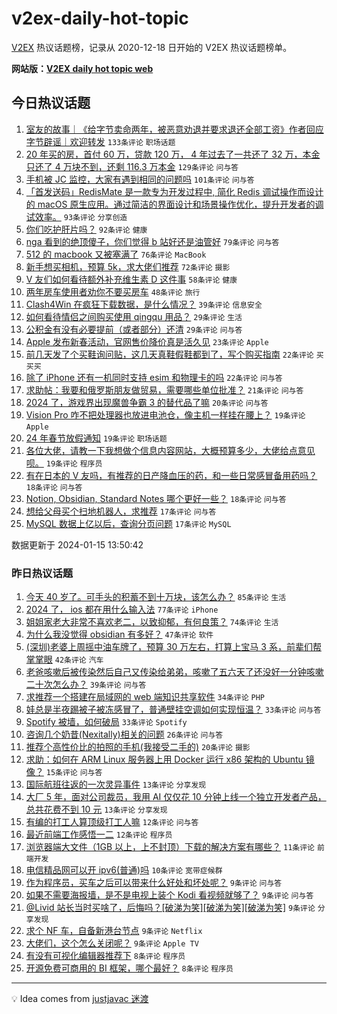 # v2ex-daily-hot-topic

[V2EX](https://www.v2ex.com/) 热议话题榜，记录从 2020-12-18 日开始的 V2EX 热议话题榜单。

**网站版：[V2EX daily hot topic web](https://boojack.github.io/v2ex-daily-hot-topic-web/)**

## 今日热议话题

<!-- TODAY BEGIN -->

1. [室友的故事｜《给字节卖命两年，被恶意劝退并要求退还全部工资》作者回应字节辟谣｜欢迎转发](https://www.v2ex.com/t/1008705) `133条评论` `职场话题`
1. [20 年买的房，首付 60 万，贷款 120 万， 4 年过去了一共还了 32 万，本金只还了 4 万块不到，还剩 116.3 万本金](https://www.v2ex.com/t/1008763) `129条评论` `问与答`
1. [手机被 JC 监控，大家有遇到相同的问题吗](https://www.v2ex.com/t/1008703) `101条评论` `问与答`
1. [「首发送码」RedisMate 是一款专为开发过程中, 简化 Redis 调试操作而设计的 macOS 原生应用。通过简洁的界面设计和场景操作优化，提升开发者的调试效率。](https://www.v2ex.com/t/1008682) `93条评论` `分享创造`
1. [你们吃护肝片吗？](https://www.v2ex.com/t/1008643) `92条评论` `健康`
1. [nga 看到的绝顶傻子，你们觉得 b 站好还是油管好](https://www.v2ex.com/t/1008647) `79条评论` `问与答`
1. [512 的 macbook 又被塞满了](https://www.v2ex.com/t/1008638) `76条评论` `MacBook`
1. [新手想买相机，预算 5k，求大佬们推荐](https://www.v2ex.com/t/1008653) `72条评论` `摄影`
1. [V 友们如何看待额外补充维生素 D 这件事](https://www.v2ex.com/t/1008736) `58条评论` `健康`
1. [两年房车使用者劝你不要买房车](https://www.v2ex.com/t/1008666) `48条评论` `旅行`
1. [Clash4Win 在疯狂下载数据，是什么情况？](https://www.v2ex.com/t/1008642) `39条评论` `信息安全`
1. [如何看待情侣之间购买使用 qingqu 用品？](https://www.v2ex.com/t/1008800) `29条评论` `生活`
1. [公积金有没有必要提前（或者部分）还清](https://www.v2ex.com/t/1008665) `29条评论` `问与答`
1. [Apple 发布新春活动，官网售价降价真是活久见](https://www.v2ex.com/t/1008790) `23条评论` `Apple`
1. [前几天发了个买鞋询问贴，这几天真鞋假鞋都到了，写个购买指南](https://www.v2ex.com/t/1008734) `22条评论` `买买买`
1. [除了 iPhone 还有一机同时支持 esim 和物理卡的吗](https://www.v2ex.com/t/1008639) `22条评论` `问与答`
1. [求助帖：我要和俄罗斯朋友做贸易，需要哪些单位批准？](https://www.v2ex.com/t/1008832) `21条评论` `问与答`
1. [2024 了，游戏界出现魔兽争霸 3 的替代品了嘛](https://www.v2ex.com/t/1008747) `20条评论` `问与答`
1. [Vision Pro 咋不把处理器也放进电池仓，像主机一样挂在腰上？](https://www.v2ex.com/t/1008765) `19条评论` `Apple`
1. [24 年春节放假通知](https://www.v2ex.com/t/1008753) `19条评论` `职场话题`
1. [各位大佬，请教一下我想做个信息内容网站，大概预算多少，大佬给点意见呗。](https://www.v2ex.com/t/1008691) `19条评论` `程序员`
1. [有在日本的 V 友吗，有推荐的日产降血压的药，和一些日常感冒备用药吗？](https://www.v2ex.com/t/1008796) `18条评论` `问与答`
1. [Notion, Obsidian, Standard Notes 哪个更好一些？](https://www.v2ex.com/t/1008726) `18条评论` `问与答`
1. [想给父母买个扫地机器人，求推荐](https://www.v2ex.com/t/1008824) `17条评论` `问与答`
1. [MySQL 数据上亿以后，查询分页问题](https://www.v2ex.com/t/1008741) `17条评论` `MySQL`

数据更新于 2024-01-15 13:50:42

<!-- TODAY END -->

### 昨日热议话题

<!-- YESTERDAY BEGIN -->

1. [今天 40 岁了。可手头的积蓄不到十万块，该怎么办？](https://www.v2ex.com/t/1008491) `85条评论` `生活`
1. [2024 了， ios 都在用什么输入法](https://www.v2ex.com/t/1008490) `77条评论` `iPhone`
1. [姐姐家老大非常不喜欢老二，以致抑郁，有何良策？](https://www.v2ex.com/t/1008515) `74条评论` `生活`
1. [为什么我没觉得 obsidian 有多好？](https://www.v2ex.com/t/1008505) `47条评论` `软件`
1. [(深圳)老婆上周摇中油车牌了，预算 30 万左右，打算上宝马 3 系，前辈们帮掌掌眼](https://www.v2ex.com/t/1008513) `42条评论` `汽车`
1. [老爸咳嗽后被传染然后自己又传染给弟弟，咳嗽了五六天了还没好一分钟咳嗽二十次怎么办？](https://www.v2ex.com/t/1008551) `39条评论` `问与答`
1. [求推荐一个搭建在局域网的 web 端知识共享软件](https://www.v2ex.com/t/1008503) `34条评论` `PHP`
1. [娃总是半夜踢被子被冻感冒了，普通壁挂空调如何实现恒温？](https://www.v2ex.com/t/1008463) `33条评论` `问与答`
1. [Spotify 被墙，如何破局](https://www.v2ex.com/t/1008479) `33条评论` `Spotify`
1. [咨询几个奶昔(Nexitally)相关的问题](https://www.v2ex.com/t/1008465) `26条评论` `问与答`
1. [推荐个高性价比的拍照的手机(我接受二手的)](https://www.v2ex.com/t/1008487) `20条评论` `摄影`
1. [求助：如何在 ARM Linux 服务器上用 Docker 运行 x86 架构的 Ubuntu 镜像？](https://www.v2ex.com/t/1008558) `15条评论` `问与答`
1. [国际航班往返的一次灵异事件](https://www.v2ex.com/t/1008559) `13条评论` `分享发现`
1. [大厂 5 年，面对公司裁员，我用 AI 仅仅花 10 分钟上线一个独立开发者产品，总共花费不到 10 元](https://www.v2ex.com/t/1008557) `13条评论` `分享发现`
1. [有编的打工人算顶级打工人嘛](https://www.v2ex.com/t/1008588) `12条评论` `问与答`
1. [最近前端工作感悟一二](https://www.v2ex.com/t/1008520) `12条评论` `程序员`
1. [浏览器端大文件（1GB 以上，上不封顶）下载的解决方案有哪些？](https://www.v2ex.com/t/1008531) `11条评论` `前端开发`
1. [电信精品网可以开 ipv6(普通)吗](https://www.v2ex.com/t/1008484) `10条评论` `宽带症候群`
1. [作为程序员，买车之后可以带来什么好处和坏处呢？](https://www.v2ex.com/t/1008592) `9条评论` `问与答`
1. [如果不需要海报墙，是不是电视上装个 Kodi 看视频就够了？](https://www.v2ex.com/t/1008579) `9条评论` `问与答`
1. [@Livid 站长当时买啥了，后悔吗？[破涕为笑][破涕为笑][破涕为笑]](https://www.v2ex.com/t/1008545) `9条评论` `分享发现`
1. [求个 NF 车，自备新港台节点](https://www.v2ex.com/t/1008502) `9条评论` `Netflix`
1. [大佬们，这个怎么关闭呢？](https://www.v2ex.com/t/1008474) `9条评论` `Apple TV`
1. [有没有可视化编辑器推荐下](https://www.v2ex.com/t/1008589) `8条评论` `程序员`
1. [开源免费可商用的 BI 框架，哪个最好？](https://www.v2ex.com/t/1008584) `8条评论` `程序员`

<!-- YESTERDAY END -->

---

💡 Idea comes from [justjavac 迷渡](https://github.com/justjavac/)
